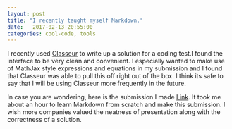 ```yaml
---
layout: post
title: "I recently taught myself Markdown."
date:   2017-02-13 20:55:00
categories: cool-code, tools
---
```


I recently used  [Classeur](https://app.classeur.io) to write up a solution for a coding test.I found the interface to be very clean and convenient.
I especially wanted to make use of MathJax style expressions and equations in my submission and I found that Classeur was able to pull this off right out of the box.
I think its safe to say that I will be using Classeur more frequently in the future. 

In case you are wondering, here is the submission I made [Link](https://app.classeur.io/#!/files/MMkD3atF0oE1TolRm5Ca).
It took me about an hour to learn Markdown from scratch and make this submission. I wish more companies valued the neatness of presentation along with the correctness of a solution.


